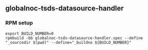 ## globalnoc-tsds-datasource-handler

### RPM setup

```
export BUILD_NUMBER=0
rpmbuild -bb globalnoc-tsds-datasource-handler.spec --define "_sourcedir $(pwd)" --define="_buildno ${BUILD_NUMBER}"
```

